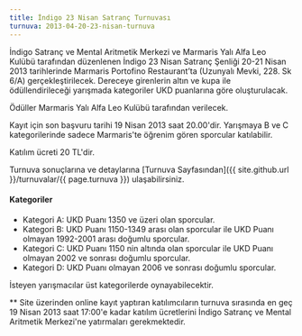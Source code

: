```yaml
---
title: İndigo 23 Nisan Satranç Turnuvası
turnuva: 2013-04-20-23-nisan-turnuva
---
```

İndigo Satranç ve Mental Aritmetik Merkezi ve Marmaris Yalı Alfa Leo Kulübü tarafından düzenlenen İndigo 23 Nisan Satranç Şenliği 20-21 Nisan 2013 tarihlerinde Marmaris Portofino Restaurant’ta (Uzunyalı Mevki, 228. Sk 6/A) gerçekleştirilecek. Dereceye girenlerin altın ve kupa ile ödüllendirileceği yarışmada kategoriler UKD puanlarına göre oluşturulacak.

Ödüller Marmaris Yalı Alfa Leo Kulübü tarafından verilecek.  

Kayıt için son başvuru tarihi 19 Nisan 2013 saat 20.00'dir. Yarışmaya B ve C kategorilerinde sadece Marmaris'te öğrenim gören sporcular katılabilir.


Katılım ücreti 20 TL'dir.  

Turnuva sonuçlarına ve detaylarına [Turnuva Sayfasından]({{ site.github.url }}/turnuvalar/{{ page.turnuva }}) ulaşabilirsiniz.  

#### Kategoriler

* Kategori A: UKD Puanı 1350 ve üzeri olan sporcular.
* Kategori B: UKD Puanı 1150-1349 arası olan sporcular ile UKD Puanı olmayan 1992-2001 arası doğumlu sporcular.
* Kategori C: UKD Puanı 1150 nin altında olan sporcular ile UKD Puanı olmayan 2002 ve sonrası doğumlu sporcular.
* Kategori D: UKD Puanı olmayan 2006 ve sonrası doğumlu sporcular.

İsteyen yarışmacılar üst kategorilerde oynayabilecektir.

** Site üzerinden online kayıt yaptıran katılımcıların turnuva sırasında en geç 19 Nisan 2013 saat 17:00'e kadar katılım ücretlerini İndigo Satranç ve Mental Aritmetik Merkezi'ne yatırmaları gerekmektedir.
